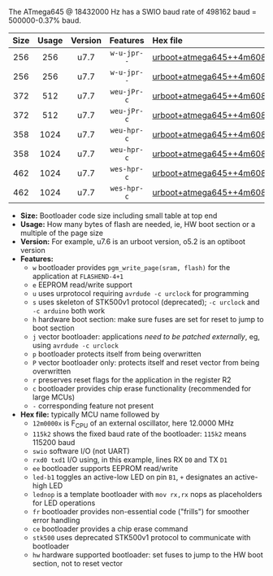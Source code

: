 The ATmega645 @ 18432000 Hz has a SWIO baud rate of 498162 baud = 500000-0.37% baud.

|Size|Usage|Version|Features|Hex file|
|:-:|:-:|:-:|:-:|:--|
|256|256|u7.7|`w-u-jpr--`|[urboot+atmega645++4m6080x++125k0_swio_rxe0_txe1_led+b5.hex](https://raw.githubusercontent.com/stefanrueger/urboot.hex/main/mcus/atmega645/external_oscillator/fcpu++4m6080_Hz/br++125k0_bps/urboot+atmega645++4m6080x++125k0_swio_rxe0_txe1_led+b5.hex)|
|256|256|u7.7|`w-u-jpr--`|[urboot+atmega645++4m6080x++125k0_swio_rxe0_txe1_lednop.hex](https://raw.githubusercontent.com/stefanrueger/urboot.hex/main/mcus/atmega645/external_oscillator/fcpu++4m6080_Hz/br++125k0_bps/urboot+atmega645++4m6080x++125k0_swio_rxe0_txe1_lednop.hex)|
|372|512|u7.7|`weu-jPr-c`|[urboot+atmega645++4m6080x++125k0_swio_rxe0_txe1_ee_led+b5_fr_ce.hex](https://raw.githubusercontent.com/stefanrueger/urboot.hex/main/mcus/atmega645/external_oscillator/fcpu++4m6080_Hz/br++125k0_bps/urboot+atmega645++4m6080x++125k0_swio_rxe0_txe1_ee_led+b5_fr_ce.hex)|
|372|512|u7.7|`weu-jPr-c`|[urboot+atmega645++4m6080x++125k0_swio_rxe0_txe1_ee_lednop_fr_ce.hex](https://raw.githubusercontent.com/stefanrueger/urboot.hex/main/mcus/atmega645/external_oscillator/fcpu++4m6080_Hz/br++125k0_bps/urboot+atmega645++4m6080x++125k0_swio_rxe0_txe1_ee_lednop_fr_ce.hex)|
|358|1024|u7.7|`weu-hpr-c`|[urboot+atmega645++4m6080x++125k0_swio_rxe0_txe1_ee_led+b5_fr_ce_hw.hex](https://raw.githubusercontent.com/stefanrueger/urboot.hex/main/mcus/atmega645/external_oscillator/fcpu++4m6080_Hz/br++125k0_bps/urboot+atmega645++4m6080x++125k0_swio_rxe0_txe1_ee_led+b5_fr_ce_hw.hex)|
|358|1024|u7.7|`weu-hpr-c`|[urboot+atmega645++4m6080x++125k0_swio_rxe0_txe1_ee_lednop_fr_ce_hw.hex](https://raw.githubusercontent.com/stefanrueger/urboot.hex/main/mcus/atmega645/external_oscillator/fcpu++4m6080_Hz/br++125k0_bps/urboot+atmega645++4m6080x++125k0_swio_rxe0_txe1_ee_lednop_fr_ce_hw.hex)|
|462|1024|u7.7|`wes-hpr-c`|[urboot+atmega645++4m6080x++125k0_swio_rxe0_txe1_ee_led+b5_fr_ce_stk500_hw.hex](https://raw.githubusercontent.com/stefanrueger/urboot.hex/main/mcus/atmega645/external_oscillator/fcpu++4m6080_Hz/br++125k0_bps/urboot+atmega645++4m6080x++125k0_swio_rxe0_txe1_ee_led+b5_fr_ce_stk500_hw.hex)|
|462|1024|u7.7|`wes-hpr-c`|[urboot+atmega645++4m6080x++125k0_swio_rxe0_txe1_ee_lednop_fr_ce_stk500_hw.hex](https://raw.githubusercontent.com/stefanrueger/urboot.hex/main/mcus/atmega645/external_oscillator/fcpu++4m6080_Hz/br++125k0_bps/urboot+atmega645++4m6080x++125k0_swio_rxe0_txe1_ee_lednop_fr_ce_stk500_hw.hex)|

- **Size:** Bootloader code size including small table at top end
- **Usage:** How many bytes of flash are needed, ie, HW boot section or a multiple of the page size
- **Version:** For example, u7.6 is an urboot version, o5.2 is an optiboot version
- **Features:**
  + `w` bootloader provides `pgm_write_page(sram, flash)` for the application at `FLASHEND-4+1`
  + `e` EEPROM read/write support
  + `u` uses urprotocol requiring `avrdude -c urclock` for programming
  + `s` uses skeleton of STK500v1 protocol (deprecated); `-c urclock` and `-c arduino` both work
  + `h` hardware boot section: make sure fuses are set for reset to jump to boot section
  + `j` vector bootloader: applications *need to be patched externally*, eg, using `avrdude -c urclock`
  + `p` bootloader protects itself from being overwritten
  + `P` vector bootloader only: protects itself and reset vector from being overwritten
  + `r` preserves reset flags for the application in the register R2
  + `c` bootloader provides chip erase functionality (recommended for large MCUs)
  + `-` corresponding feature not present
- **Hex file:** typically MCU name followed by
  + `12m0000x` is F<sub>CPU</sub> of an external oscillator, here 12.0000 MHz
  + `115k2` shows the fixed baud rate of the bootloader: `115k2` means 115200 baud
  + `swio` software I/O (not UART)
  + `rxd0 txd1` I/O using, in this example, lines RX `D0` and TX `D1`
  + `ee` bootloader supports EEPROM read/write
  + `led-b1` toggles an active-low LED on pin `B1`, `+` designates an active-high LED
  + `lednop` is a template bootloader with `mov rx,rx` nops as placeholders for LED operations
  + `fr` bootloader provides non-essential code ("frills") for smoother error handling
  + `ce` bootloader provides a chip erase command
  + `stk500` uses deprecated STK500v1 protocol to communicate with bootloader
  + `hw` hardware supported bootloader: set fuses to jump to the HW boot section, not to reset vector
